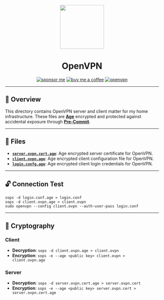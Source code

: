 <div align="center">

<img src="https://simpleicons.org/icons/openvpn.svg" width="144px" height="144px"/>

# OpenVPN
[![sponsor me](https://img.shields.io/badge/sponsor-30363D?style=for-the-badge&logo=GitHub-Sponsors&logoColor=#white)](https://github.com/sponsors/simbleau)
[![buy me a coffee](https://img.shields.io/badge/Buy_Me_A_Coffee-FFDD00?style=for-the-badge&logo=buy-me-a-coffee&logoColor=black)](https://buymeacoffee.com/simbleau)
[![openvpn](https://img.shields.io/badge/OpenVPN-EA7E20?style=for-the-badge&logo=openvpn&logoColor=black)](https://openvpn.net)

</div>

---

## 📖 Overview
This directory contains OpenVPN server and client matter for my home infrastructure. These files are [__Age__](https://github.com/FiloSottile/age) encrypted and protected against accidental exposure through [__Pre-Commit__](https://pre-commit.com/).

---

## 📁 Files
- [__`server.ovpn.cert.age`__](./server.ovpn.cert.age): Age encrypted server certificate for OpenVPN.
- [__`client.ovpn.age`__](./client.ovpn.age): Age encrypted client configuration file for OpenVPN.
- [__`login.confg.age`__](./login.conf.age): Age encrypted client login credentials for OpenVPN.

---

## 🔓 Connection Test

```
sops -d login.conf.age > login.conf
sops -d client.ovpn.age > client.ovpn
sudo openvpn --config client.ovpn --auth-user-pass login.conf
```

---

## 🔄 Cryptography

### Client
- **Decryption**: `sops -d client.ovpn.age > client.ovpn`
- **Encryption**: `sops -e --age <public key> client.ovpn > client.ovpn.age`

### Server
- **Decryption**: `sops -d server.ovpn.cert.age > server.ovpn.cert`
- **Encryption**: `sops -e --age <public key> server.ovpn.cert > server.ovpn.cert.age`
